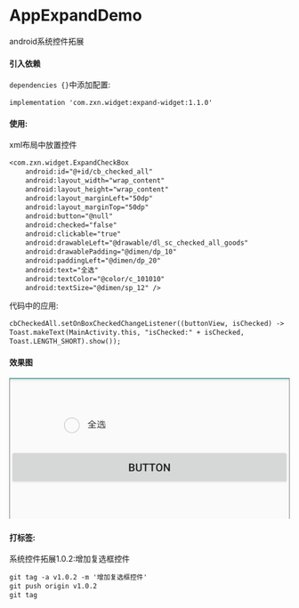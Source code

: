 # AppExpandDemo
android系统控件拓展

#### 引入依赖

`dependencies {}`中添加配置:
```
implementation 'com.zxn.widget:expand-widget:1.1.0'
```
    
#### 使用:

xml布局中放置控件
```
<com.zxn.widget.ExpandCheckBox
    android:id="@+id/cb_checked_all"
    android:layout_width="wrap_content"
    android:layout_height="wrap_content"
    android:layout_marginLeft="50dp"
    android:layout_marginTop="50dp"
    android:button="@null"
    android:checked="false"
    android:clickable="true"
    android:drawableLeft="@drawable/dl_sc_checked_all_goods"
    android:drawablePadding="@dimen/dp_10"
    android:paddingLeft="@dimen/dp_20"
    android:text="全选"
    android:textColor="@color/c_101010"
    android:textSize="@dimen/sp_12" />
```

代码中的应用:
```
cbCheckedAll.setOnBoxCheckedChangeListener((buttonView, isChecked) -> Toast.makeText(MainActivity.this, "isChecked:" + isChecked, Toast.LENGTH_SHORT).show());
```
#### 效果图

![Image text](/image/view.png)


#### 打标签:

系统控件拓展1.0.2:增加复选框控件
```
git tag -a v1.0.2 -m '增加复选框控件'
git push origin v1.0.2
git tag
```
